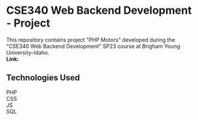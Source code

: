 # CSE340 Web Backend Development  - Project

This repository contains project "PHP Motors" developed during the  
"CSE340 Web Backend Development" SP23 course at Brigham Young University–Idaho.  
**Link:** 

## Technologies Used
PHP  
CSS  
JS  
SQL

